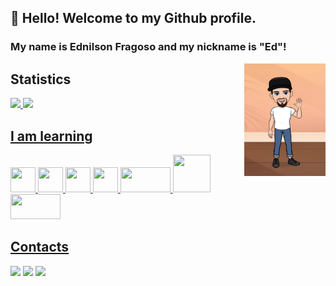 

<div align="left">

## 👋 Hello! Welcome to my Github profile.
### My name is Ednilson Fragoso and my nickname is "Ed"!
<img align="right" src="./img/avatar1.jpeg"  width="130" height="180">

</div>
<div>
<h2>Statistics</h2>
<a href="https://github.com/edfragoso">
<img height="180em" src="https://github-readme-stats.vercel.app/api/top-langs/?username=edfragoso&layout=compact&langs_count=7&theme=dracula"/>
<img height="180em" src="https://github-readme-stats.vercel.app/api?username=edfragoso&show_icons=true&theme=dracula&include_all_commits=true&count_private=true"/>
</div>

<div>
<h2>I am learning</h2>
<img src="https://cdn.jsdelivr.net/gh/devicons/devicon/icons/html5/html5-plain-wordmark.svg" width="40" height="40"/>
<img src="https://cdn.jsdelivr.net/gh/devicons/devicon/icons/css3/css3-plain-wordmark.svg" width="40" height="40"/>
<img src="https://cdn.jsdelivr.net/gh/devicons/devicon/icons/javascript/javascript-original.svg" width="40" height="40"/>
<img src="https://cdn.jsdelivr.net/gh/devicons/devicon/icons/react/react-original-wordmark.svg" width="40" height="40"/>
<img src="https://rodrigoreisf.files.wordpress.com/2018/06/node-logo1.png" width="80" height="40">
<img src="https://cdn.jsdelivr.net/gh/devicons/devicon/icons/mongodb/mongodb-plain-wordmark.svg" width="60" height="60"/> <img src="https://camo.githubusercontent.com/d7c7db5cd2798f8021e89e6697e84ad73c814e33f5760b1f0260dd66df9f54fb/68747470733a2f2f7472616e73616e672e6d652f636f6e74656e742f696d616765732f323031392f31312f457870726573734a532e706e67" width="80" height="40"/>
          
          
</div>

<div>
<h2>Contacts</h2>
  <a href="https://www.linkedin.com/in/ednilsonfragoso/" target="_blank"><img src="https://img.shields.io/badge/-LinkedIn-%230077B5?style=for-the-badge&logo=linkedin&logoColor=white" target="_blank"></a>  
<a href="https://instagram.com/https://www.instagram.com/sirfragoso/" target="_blank"><img src="https://img.shields.io/badge/-Instagram-%23E4405F?style=for-the-badge&logo=instagram&logoColor=white" target="_blank"></a>
<a href = "mailto:edfragoso78@gmail.com"><img src="https://img.shields.io/badge/Gmail-D14836?style=for-the-badge&logo=gmail&logoColor=white" target="_blank"></a>
</div>
  
